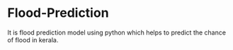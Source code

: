 # Flood-Prediction
It is flood prediction model using python which helps to predict the chance of flood in kerala.
